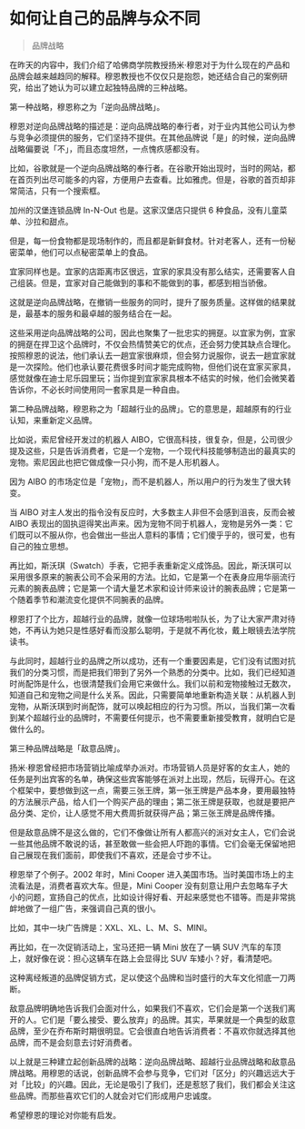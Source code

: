 # 如何让自己的品牌与众不同

> 品牌战略

在昨天的内容中，我们介绍了哈佛商学院教授扬米·穆恩对于为什么现在的产品和品牌会越来越趋同的解释。穆恩教授也不仅仅只是抱怨，她还结合自己的案例研究，给出了她认为可以建立起独特品牌的三种战略。

第一种战略，穆恩称之为「逆向品牌战略」。

穆恩对逆向品牌战略的描述是：逆向品牌战略的奉行者，对于业内其他公司认为参与竞争必须提供的服务，它们坚持不提供。在其他品牌说「是」的时候，逆向品牌战略偏要说「不」，而且态度坦然，一点愧疚感都没有。

比如，谷歌就是一个逆向品牌战略的奉行者。在谷歌开始出现时，当时的网站，都在首页列出尽可能多的内容，方便用户去查看。比如雅虎。但是，谷歌的首页却非常简洁，只有一个搜索框。

加州的汉堡连锁品牌 In-N-Out 也是。这家汉堡店只提供 6 种食品，没有儿童菜单、沙拉和甜点。

但是，每一份食物都是现场制作的，而且都是新鲜食材。针对老客人，还有一份秘密菜单，他们可以点秘密菜单上的食品。

宜家同样也是。宜家的店距离市区很远，宜家的家具没有那么结实，还需要客人自己组装。但是，宜家对自己能做到的事和不能做到的事，都感到相当骄傲。

这就是逆向品牌战略，在撤销一些服务的同时，提升了服务质量。这样做的结果就是，最基本的服务和最卓越的服务结合在一起。

这些采用逆向品牌战略的公司，因此也聚集了一批忠实的拥趸。以宜家为例，宜家的拥趸在捍卫这个品牌时，不仅会热情赞美它的优点，还会努力使其缺点合理化。按照穆恩的说法，他们承认去一趟宜家很麻烦，但会努力说服你，说去一趟宜家就是一次探险。他们也承认要花费很多时间才能完成购物，但他们说在宜家买家具，感觉就像在迪士尼乐园里玩；当你提到宜家家具根本不结实的时候，他们会微笑着告诉你，不必长时间使用同一套家具是一种自由。

第二种品牌战略，穆恩称之为「超越行业的品牌」。它的意思是，超越原有的行业认知，来重新定义品牌。

比如说，索尼曾经开发过的机器人 AIBO，它很高科技，很复杂，但是，公司很少提及这些，只是告诉消费者，它是一个宠物，一个现代科技能够制造出的最真实的宠物。索尼因此也把它做成像一只小狗，而不是人形机器人。

因为 AIBO 的市场定位是「宠物」，而不是机器人，所以用户的行为发生了很大转变。

当 AIBO 对主人发出的指令没有反应时，大多数主人非但不会感到沮丧，反而会被 AIBO 表现出的固执逗得笑出声来。因为宠物不同于机器人，宠物是另外一类：它们既可以不服从你，也会做出一些出人意料的事情；它们傻乎乎的，很可爱，也有自己的独立思想。

再比如，斯沃琪（Swatch）手表，它把手表重新定义成饰品。因此，斯沃琪可以采用很多原来的腕表公司不会采用的方法。比如，它是第一个在表身应用华丽流行元素的腕表品牌；它是第一个请大量艺术家和设计师来设计的腕表品牌；它是第一个随着季节和潮流变化提供不同腕表的品牌。

穆恩打了个比方，超越行业的品牌，就像一位球场啦啦队长，为了让大家严肃对待她，不再认为她只是性感好看而没那么聪明，于是就不再化妆，戴上眼镜去法学院读书。

与此同时，超越行业的品牌之所以成功，还有一个重要因素是，它们没有试图对抗我们的分类习惯，而是把我们带到了另外一个熟悉的分类中。比如，我们已经知道时尚配饰是什么，也很清楚我们会用它来做什么。我们以前和宠物接触过无数次，知道自己和宠物之间是什么关系。因此，只需要简单地重新构造关联：从机器人到宠物，从斯沃琪到时尚配饰，就可以唤起相应的行为习惯。所以，当我们第一次看到某个超越行业的品牌时，不需要任何提示，也不需要重新接受教育，就明白它是做什么的。

第三种品牌战略是「敌意品牌」。

扬米·穆恩曾经把市场营销比喻成举办派对。市场营销人员是好客的女主人，她的任务是列出宾客的名单，确保这些宾客能够在派对上出现，然后，玩得开心。在这个框架中，要想做到这一点，需要三张王牌，第一张王牌是产品本身，要用最独特的方法展示产品，给人们一个购买产品的理由；第二张王牌是获取，也就是要把产品分类、定价，让人感觉不用大费周折就获得产品；第三张王牌是品牌传播。

但是敌意品牌不是这么做的，它们不像做让所有人都高兴的派对女主人，它们会说一些其他品牌不敢说的话，甚至敢做一些会把人吓跑的事情。它们会毫无保留地把自己展现在我们面前，即使我们不喜欢，还是会寸步不让。

穆恩举了个例子。2002 年时，Mini Cooper 进入美国市场。当时美国市场上的主流看法是，消费者喜欢大车。但是，Mini Cooper 没有刻意让用户去忽略车子大小的问题，宣扬自己的优点，比如设计得好看、开起来感觉也不错等。而是非常挑衅地做了一组广告，来强调自己真的很小。

比如，其中一块广告牌是：XXL、XL、L、M、S、MINI。

再比如，在一次促销活动上，宝马还把一辆 Mini 放在了一辆 SUV 汽车的车顶上，就好像在说：担心这辆车在路上会显得比 SUV 车矮小？好，看清楚吧。

这种离经叛道的品牌促销方式，足以使这个品牌和当时盛行的大车文化彻底一刀两断。

敌意品牌明确地告诉我们会面对什么，如果我们不喜欢，它们会是第一个送我们离开的人。它们是「要么接受、要么放弃」的品牌。其实，苹果就是一个典型的敌意品牌，至少在乔布斯时期很明显。它会很直白地告诉消费者：不喜欢你就选择其他品牌，而不是会刻意去讨好消费者。

以上就是三种建立起创新品牌的战略：逆向品牌战略、超越行业品牌战略和敌意品牌战略。用穆恩的话说，创新品牌不会参与竞争，它们对「区分」的兴趣远远大于对「比较」的兴趣。因此，无论是吸引了我们，还是惹怒了我们，我们都会关注这些品牌。而那些喜欢它们的人就会对它们形成用户忠诚度。

希望穆恩的理论对你能有启发。

